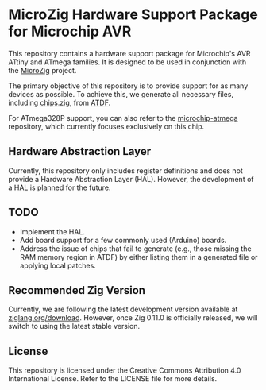 # MicroZig Hardware Support Package for Microchip AVR

This repository contains a hardware support package for Microchip's AVR ATtiny and ATmega families. It is designed to be used in conjunction with the [MicroZig](https://github.com/ZigEmbeddedGroup/microzig) project.

The primary objective of this repository is to provide support for as many devices as possible. To achieve this, we generate all necessary files, including [chips.zig](src/chips.zig), from [ATDF](https://packs.download.microchip.com).

For ATmega328P support, you can also refer to the [microchip-atmega](https://github.com/ZigEmbeddedGroup/microchip-atmega) repository, which currently focuses exclusively on this chip.

## Hardware Abstraction Layer

Currently, this repository only includes register definitions and does not provide a Hardware Abstraction Layer (HAL). However, the development of a HAL is planned for the future.

## TODO
- Implement the HAL.
- Add board support for a few commonly used (Arduino) boards.
- Address the issue of chips that fail to generate (e.g., those missing the RAM memory region in ATDF) by either listing them in a generated file or applying local patches.

## Recommended Zig Version

Currently, we are following the latest development version available at [ziglang.org/download](https://ziglang.org/download). However, once Zig 0.11.0 is officially released, we will switch to using the latest stable version.

## License
This repository is licensed under the Creative Commons Attribution 4.0 International License. Refer to the LICENSE file for more details.